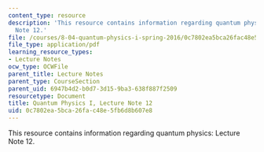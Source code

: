 ```yaml
---
content_type: resource
description: 'This resource contains information regarding quantum physics: Lecture
  Note 12.'
file: /courses/8-04-quantum-physics-i-spring-2016/0c7802ea5bca26fac48e5fb6d8b607e8_MIT8_04S16_LecNotes12.pdf
file_type: application/pdf
learning_resource_types:
- Lecture Notes
ocw_type: OCWFile
parent_title: Lecture Notes
parent_type: CourseSection
parent_uid: 6947b4d2-b0d7-3d15-9ba3-638f887f2509
resourcetype: Document
title: Quantum Physics I, Lecture Note 12
uid: 0c7802ea-5bca-26fa-c48e-5fb6d8b607e8
---
```

This resource contains information regarding quantum physics: Lecture Note 12.

